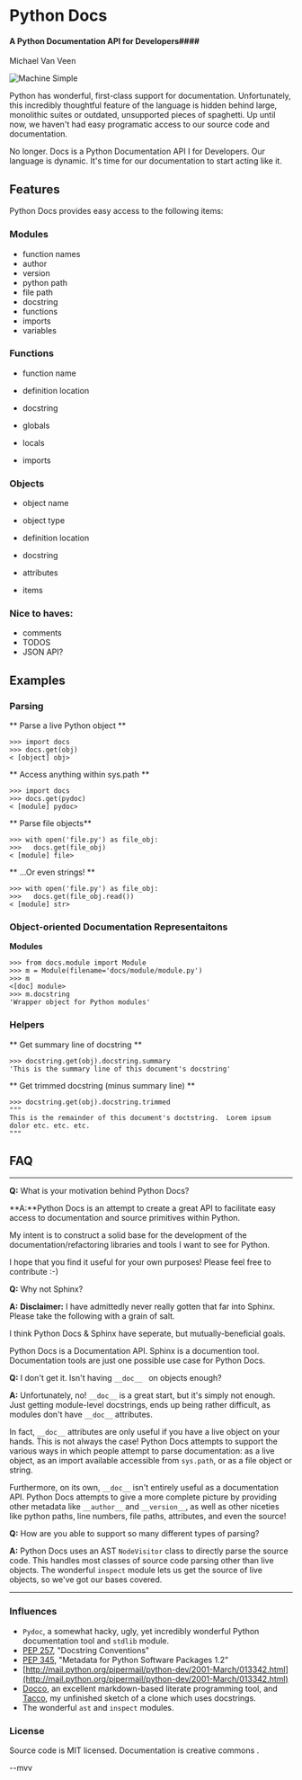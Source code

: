 Python Docs
===========

#### A Python Documentation API for Developers####

Michael Van Veen

![Machine Simple](https://github.com/mvanveen/docs/raw/master/press.jpg)


Python has wonderful, first-class support for documentation.  Unfortunately, this incredibly thoughtful feature of the language is hidden behind large, monolithic suites or outdated, unsupported pieces of spaghetti.  Up until now, we haven't had easy programatic access to our source code and documentation.  

No longer.  Docs is a Python Documentation API I for Developers.  Our language is dynamic.  It's time for our documentation to start acting like it.

## Features

Python Docs provides easy access to the following items:

### Modules
- function names
- author
- version
- python path
- file path
- docstring
- functions
- imports
- variables

### Functions

- function name
- definition location
- docstring

- globals
- locals

- imports

### Objects

- object name
- object type
- definition location
- docstring

- attributes
- items


### Nice to haves:

- comments
- TODOS
- JSON API?


## Examples

### Parsing

** Parse a live Python object **

    >>> import docs
    >>> docs.get(obj)
    < [object] obj>

** Access anything within sys.path **

    >>> import docs
    >>> docs.get(pydoc)
    < [module] pydoc>

** Parse file objects**

    >>> with open('file.py') as file_obj:
    >>>   docs.get(file_obj)
    < [module] file>

** …Or even strings! **

    >>> with open('file.py') as file_obj:
    >>>   docs.get(file_obj.read())
    < [module] str>


### Object-oriented Documentation Representaitons

**Modules**

	>>> from docs.module import Module
	>>> m = Module(filename='docs/module/module.py')
	>>> m
	<[doc] module>
    >>> m.docstring
    'Wrapper object for Python modules'
    
### Helpers

** Get summary line of docstring **

    >>> docstring.get(obj).docstring.summary
	'This is the summary line of this document's docstring'


** Get trimmed docstring (minus summary line) **

    >>> docstring.get(obj).docstring.trimmed
    """
    This is the remainder of this document's doctstring.  Lorem ipsum
    dolor etc. etc. etc.
    """

## FAQ

---

**Q:** What is your motivation behind Python Docs?

**A:**Python Docs is an attempt to create a great API to facilitate easy access to documentation and source primitives within Python.

My intent is to construct a solid base for the development of the documentation/refactoring libraries and tools I want to see for Python.

I hope that you find it useful for your own purposes!  Please feel free to contribute :-)

**Q:** Why not Sphinx?

**A:** **Disclaimer:** I have admittedly never really gotten that far into Sphinx.  Please take the following with a grain of salt.

I think Python Docs & Sphinx have seperate, but mutually-beneficial goals.

Python Docs is a Documentation API.  Sphinx is a documention tool.  Documentation tools are just one possible use case for Python Docs.

**Q:** I don't get it.  Isn't having `__doc__ ` on objects enough?

**A:** Unfortunately, no!  `__doc__` is a great start, but it's simply not enough.  Just getting module-level docstrings, ends up being rather difficult, as modules don't have `__doc__` attributes.

In fact, `__doc__` attributes are only useful if you have a live object on your hands.  This is not always the case!  Python Docs attempts to support the various ways in which people attempt to parse documentation: as a live object, as an import available accessible from `sys.path`, or as a file object or string.

Furthermore, on its own, `__doc__` isn't entirely useful as a documentation API.  Python Docs attempts to give a more complete picture by providing other metadata like `__author__` and `__version__`, as well as other niceties like python paths, line numbers, file paths, attributes, and even the source!

**Q:** How are you able to support so many different types of parsing?

**A:** Python Docs uses an AST `NodeVisitor` class to directly parse the source code.  This handles most classes of source code parsing other than live objects.  The wonderful `inspect` module lets us get the source of live objects, so we've got our bases covered.

-----

### Influences

- `Pydoc`, a somewhat hacky, ugly, yet incredibly wonderful Python documentation tool and `stdlib` module.
- [PEP 257][pep257], "Docstring Conventions"
- [PEP 345](http://www.python.org/dev/peps/pep-0345/), "Metadata for Python Software Packages 1.2"
- [http://mail.python.org/pipermail/python-dev/2001-March/013342.html](http://mail.python.org/pipermail/python-dev/2001-March/013342.html)
- [Docco](http://jashkenas.github.com/docco/), an excellent markdown-based literate programming tool, and [Tacco](https://github.com/mvanveen/Tacco), my unfinished sketch of a clone which uses docstrings.
- The wonderful `ast` and `inspect` modules.

### License

Source code is MIT licensed.  Documentation is creative commons <insert here>.

--mvv

[pep257]: http://www.python.org/dev/peps/pep-0257/